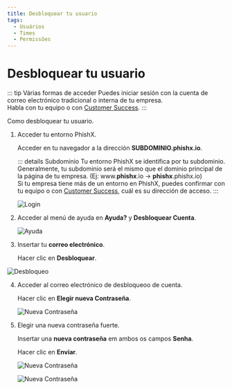 ```yaml
---
title: Desbloquear tu usuario
tags:
  - Usuários
  - Times
  - Permissões
---
```


# Desbloquear tu usuario

::: tip Várias formas de acceder
Puedes iniciar sesión con la cuenta de correo electrónico tradicional o interna de tu empresa.<br>
Habla con tu equipo o con [Customer Success](mailto:cs@phishx.io).
:::

Como desbloquear tu usuario.

1. Acceder tu entorno PhishX.

   Acceder en tu navegador a la dirección **SUBDOMINIO.phishx.io**.

   ::: details Subdominio
   Tu entorno PhishX se identifica por tu subdominio.<br>
   Generalmente, tu subdominio será el mismo que el dominio principal de la página de tu empresa. (Ej: www.**phishx**.io -> **phishx**.phishx.io)<br>
   Si tu empresa tiene más de un entorno en PhishX, puedes confirmar con tu equipo o con [Customer Success](mailto:cs@phishx.io), cuál es su dirección de acceso.
   :::

   ![Login](https://cdn.phishx.io/phishx-docs/images/phishx_login_01.webp)

2. Acceder al menú de ayuda en **Ayuda?** y **Desbloquear Cuenta**.

   ![Ayuda](https://cdn.phishx.io/phishx-docs/images/phishx_login_help_01.webp)

3. Insertar tu **correo electrónico**.

   Hacer clic en **Desbloquear**.

![Desbloqueo](https://cdn.phishx.io/phishx-docs/images/phishx_login_help_03_unlock.webp)

4. Acceder al correo electrónico de desbloqueoo de cuenta.

   Hacer clic en **Elegir nueva Contraseña**.

   ![Nueva Contraseña](https://cdn.phishx.io/phishx-docs/images/phishx_login_unlock_02.webp)

5. Elegir una nueva contraseña fuerte.

   Insertar una **nueva contraseña** em ambos os campos **Senha**.

   Hacer clic en **Enviar**.

   ![Nueva Contraseña](https://cdn.phishx.io/phishx-docs/images/phishx_login_first_access_03.webp)

   ![Nueva Contraseña](https://cdn.phishx.io/phishx-docs/images/phishx_login_first_access_04.webp)
